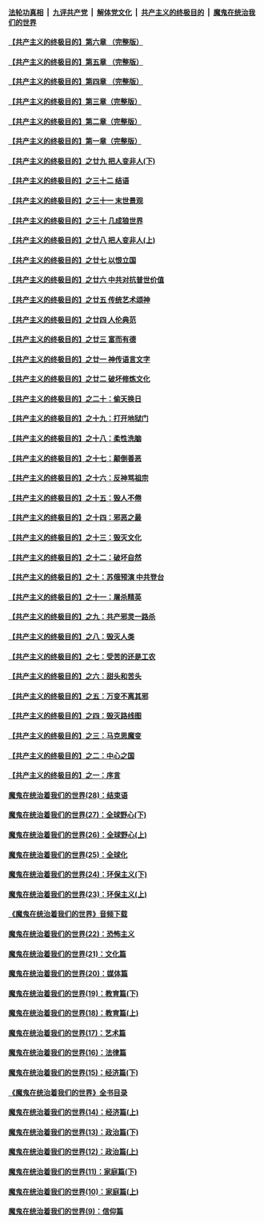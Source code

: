 ####  [法轮功真相](../../../../basic/blob/master/README.md?t=04232031) &nbsp;|&nbsp; [九评共产党](../../../../9ping.md/blob/master/README.md?t=04232031) &nbsp;|&nbsp; [解体党文化](../../../../jtdwh.md/blob/master/README.md?t=04232031)  &nbsp;|&nbsp; [共产主义的终极目的](../../../../gczydzjmd.md/blob/master/README.md?t=04232031) &nbsp;|&nbsp; [魔鬼在统治我们的世界](../../../../mgztzwmdsj.md/blob/master/README.md?t=04232031) 

#### [【共产主义的终极目的】第六章 （完整版）](../pages/nsc422/n11428913.md?t=04232031) 

#### [【共产主义的终极目的】第五章 （完整版）](../pages/nsc422/n11428912.md?t=04232031) 

#### [【共产主义的终极目的】第四章 （完整版）](../pages/nsc422/n11428907.md?t=04232031) 

#### [【共产主义的终极目的】第三章（完整版）](../pages/nsc422/n11428848.md?t=04232031) 

#### [【共产主义的终极目的】第二章（完整版）](../pages/nsc422/n11428831.md?t=04232031) 

#### [【共产主义的终极目的】第一章（完整版）](../pages/nsc422/n11417651.md?t=04232031) 

#### [【共产主义的终极目的】之廿九 把人变非人(下)](../pages/nsc422/n11344140.md?t=04232031) 

#### [【共产主义的终极目的】之三十二 结语](../pages/nsc422/n11360535.md?t=04232031) 

#### [【共产主义的终极目的】之三十一 末世景观](../pages/nsc422/n11351129.md?t=04232031) 

#### [【共产主义的终极目的】之三十 几成狼世界](../pages/nsc422/n11348280.md?t=04232031) 

#### [【共产主义的终极目的】之廿八 把人变非人(上)](../pages/nsc422/n11340492.md?t=04232031) 

#### [【共产主义的终极目的】之廿七 以恨立国](../pages/nsc422/n11336944.md?t=04232031) 

#### [【共产主义的终极目的】之廿六 中共对抗普世价值](../pages/nsc422/n11324785.md?t=04232031) 

#### [【共产主义的终极目的】之廿五 传统艺术颂神](../pages/nsc422/n11296396.md?t=04232031) 

#### [【共产主义的终极目的】之廿四 人伦典范](../pages/nsc422/n11296397.md?t=04232031) 

#### [【共产主义的终极目的】之廿三 富而有德](../pages/nsc422/n11283598.md?t=04232031) 

#### [【共产主义的终极目的】之廿一 神传语言文字](../pages/nsc422/n11263265.md?t=04232031) 

#### [【共产主义的终极目的】之廿二 破坏修炼文化](../pages/nsc422/n11245728.md?t=04232031) 

#### [【共产主义的终极目的】之二十：偷天换日](../pages/nsc422/n11238846.md?t=04232031) 

#### [【共产主义的终极目的】之十九：打开地狱门](../pages/nsc422/n11206376.md?t=04232031) 

#### [【共产主义的终极目的】之十八：柔性洗脑](../pages/nsc422/n11199994.md?t=04232031) 

#### [【共产主义的终极目的】之十七：颠倒善恶](../pages/nsc422/n11179782.md?t=04232031) 

#### [【共产主义的终极目的】之十六：反神骂祖宗](../pages/nsc422/n11166798.md?t=04232031) 

#### [【共产主义的终极目的】之十五：毁人不倦](../pages/nsc422/n11166792.md?t=04232031) 

#### [【共产主义的终极目的】之十四：邪恶之最](../pages/nsc422/n11150249.md?t=04232031) 

#### [【共产主义的终极目的】之十三：毁灭文化](../pages/nsc422/n11135227.md?t=04232031) 

#### [【共产主义的终极目的】之十二：破坏自然](../pages/nsc422/n11135214.md?t=04232031) 

#### [【共产主义的终极目的】之十：苏俄预演 中共登台](../pages/nsc422/n11118424.md?t=04232031) 

#### [【共产主义的终极目的】之十一：屠杀精英](../pages/nsc422/n11118442.md?t=04232031) 

#### [【共产主义的终极目的】之九：共产邪灵一路杀](../pages/nsc422/n11114139.md?t=04232031) 

#### [【共产主义的终极目的】之八：毁灭人类](../pages/nsc422/n11108503.md?t=04232031) 

#### [【共产主义的终极目的】之七：受苦的还是工农](../pages/nsc422/n11101809.md?t=04232031) 

#### [【共产主义的终极目的】之六：甜头和苦头](../pages/nsc422/n11096971.md?t=04232031) 

#### [【共产主义的终极目的】之五：万变不离其邪](../pages/nsc422/n11091285.md?t=04232031) 

#### [【共产主义的终极目的】之四：毁灭路线图](../pages/nsc422/n11086284.md?t=04232031) 

#### [【共产主义的终极目的】之三：马克思魔变](../pages/nsc422/n11061941.md?t=04232031) 

#### [【共产主义的终极目的】之二：中心之国](../pages/nsc422/n11047728.md?t=04232031) 

#### [【共产主义的终极目的】之一：序言](../pages/nsc422/n11086077.md?t=04232031) 

#### [魔鬼在统治着我们的世界(28)：结束语](../pages/nsc422/n10936246.md?t=04232031) 

#### [魔鬼在统治着我们的世界(27)：全球野心(下)](../pages/nsc422/n10928319.md?t=04232031) 

#### [魔鬼在统治着我们的世界(26)：全球野心(上)](../pages/nsc422/n10900318.md?t=04232031) 

#### [魔鬼在统治着我们的世界(25)：全球化](../pages/nsc422/n10788205.md?t=04232031) 

#### [魔鬼在统治着我们的世界(24)：环保主义(下)](../pages/nsc422/n10695307.md?t=04232031) 

#### [魔鬼在统治着我们的世界(23)：环保主义(上)](../pages/nsc422/n10688613.md?t=04232031) 

#### [《魔鬼在统治着我们的世界》音频下载](../pages/nsc422/n10635553.md?t=04232031) 

#### [魔鬼在统治着我们的世界(22)：恐怖主义](../pages/nsc422/n10614727.md?t=04232031) 

#### [魔鬼在统治着我们的世界(21)：文化篇](../pages/nsc422/n10597706.md?t=04232031) 

#### [魔鬼在统治着我们的世界(20)：媒体篇](../pages/nsc422/n10586579.md?t=04232031) 

#### [魔鬼在统治着我们的世界(19)：教育篇(下)](../pages/nsc422/n10564808.md?t=04232031) 

#### [魔鬼在统治着我们的世界(18)：教育篇(上)](../pages/nsc422/n10526970.md?t=04232031) 

#### [魔鬼在统治着我们的世界(17)：艺术篇](../pages/nsc422/n10499093.md?t=04232031) 

#### [魔鬼在统治着我们的世界(16)：法律篇](../pages/nsc422/n10485969.md?t=04232031) 

#### [魔鬼在统治着我们的世界(15)：经济篇(下)](../pages/nsc422/n10469975.md?t=04232031) 

#### [《魔鬼在统治着我们的世界》全书目录](../pages/nsc422/n10464261.md?t=04232031) 

#### [魔鬼在统治着我们的世界(14)：经济篇(上)](../pages/nsc422/n10457370.md?t=04232031) 

#### [魔鬼在统治着我们的世界(13)：政治篇(下)](../pages/nsc422/n10448270.md?t=04232031) 

#### [魔鬼在统治着我们的世界(12)：政治篇(上)](../pages/nsc422/n10444576.md?t=04232031) 

#### [魔鬼在统治着我们的世界(11)：家庭篇(下)](../pages/nsc422/n10440961.md?t=04232031) 

#### [魔鬼在统治着我们的世界(10)：家庭篇(上)](../pages/nsc422/n10435448.md?t=04232031) 

#### [魔鬼在统治着我们的世界(9)：信仰篇](../pages/nsc422/n10432159.md?t=04232031) 

